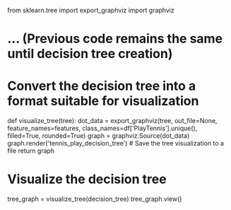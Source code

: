 from sklearn.tree import export_graphviz
import graphviz

# ... (Previous code remains the same until decision tree creation)

# Convert the decision tree into a format suitable for visualization
def visualize_tree(tree):
    dot_data = export_graphviz(tree, out_file=None, feature_names=features, class_names=df['PlayTennis'].unique(), filled=True, rounded=True)
    graph = graphviz.Source(dot_data)
    graph.render('tennis_play_decision_tree')  # Save the tree visualization to a file
    return graph

# Visualize the decision tree
tree_graph = visualize_tree(decision_tree)
tree_graph.view()
